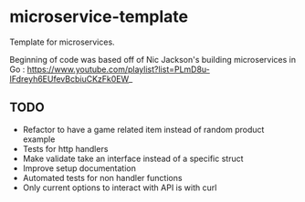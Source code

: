 # microservice-template
Template for microservices.

Beginning of code was based off of Nic Jackson's building microservices in Go : https://www.youtube.com/playlist?list=PLmD8u-IFdreyh6EUfevBcbiuCKzFk0EW_

## TODO
- Refactor to have a game related item instead of random product example
- Tests for http handlers
- Make validate take an interface instead of a specific struct
- Improve setup documentation
- Automated tests for non handler functions
- Only current options to interact with API is with curl
